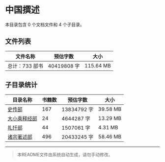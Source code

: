 # 中国撰述

本目录包含 0 个文档文件和 4 个子目录。

## 文件列表

| 文件名称 | 预估字数 | 大小 |
|---------|---------|------|
| 总计：733 部书 | 40419808 字 | 115.64 MB |

## 子目录统计

| 目录名称 | 书籍数 | 预估字数 | 大小 |
|---------|--------|----------|------|
| [史传部](佛藏/续藏经/中国撰述/史传部/README.md) | 167 | 13834792 字 | 39.58 MB |
| [大小乘释经部](佛藏/续藏经/中国撰述/大小乘释经部/README.md) | 24 | 4644287 字 | 13.29 MB |
| [礼忏部](佛藏/续藏经/中国撰述/礼忏部/README.md) | 44 | 1507061 字 | 4.31 MB |
| [诸宗著述部](佛藏/续藏经/中国撰述/诸宗著述部/README.md) | 496 | 20433245 字 | 58.46 MB |

---

> 本README文件由系统自动生成，请勿手动修改。
